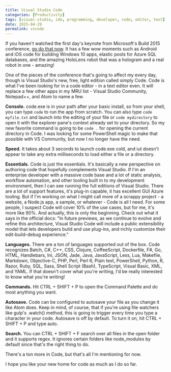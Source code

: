 ```yaml
---
title: Visual Studio Code
categories: [Productivity]
tags: [visual-studio, ide, programming, developer, code, editor, text]
date: 2015-04-29
permalink: vscode
---
```


If you haven&#39;t watched the first day&#39;s keynote from Microsoft&#39;s Build 2015 conference, [go do that now](http://buildwindows.com/). It has a few wow moments such as Android and iOS code for building Windows 10 apps, elastic pools for Azure SQL databases, and the amazing HoloLens robot that was a hologram and a real robot in one - amazing!


One of the pieces of the conference that&#39;s going to affect my every day, though is Visual Studio&#39;s new, free, light edition called simply Code. Code is what I&#39;ve been looking for in a code editor - in a text editor even. It will replace a few other apps in my MRU list - Visual Studio Community, Notepad++, and Atom to name a few.

**Console.** code.exe is in your path after your basic install, so from your shell, you can type `code` to run the app from scratch. You can also type `code myfile.txt` and launch into the editing of your file or `code mydirectory` to open it with the explorer pane&#39;s context already set to your directory. So my new favorite command is going to be `code .` for opening the current directory in Code. I was looking for some PowerShell magic to make that possible with VS Community, but now I no longer have the need.

**Speed.** It takes about 3 seconds to launch code.exe cold, and iut doesn&#39;t appear to take any extra milliseconds to load either a file or a directory.

**Essentials.** Code is just the essentials. It&#39;s basically a new perspective on authoring code that hopefully complements Visual Studio. If I&#39;m an enterprise developer with a massive code base and a lot of static analysis, workflow automation, and other tooling built in to my development environment, then I can see running the full editions of Visual Studio. There are a lot of support features, it&#39;s plug-in capable, it has excellent GUI Azure tooling. But if I&#39;m working on what I might call more of a scrappy project - a website, a Node.js app, a sample, or whatever - Code is all I need. For some people, I suspect Code will cover 10% of the use cases, but for me, it&#39;s more like 90%. And actually, this is only the beginning. Check out what it says in the official docs: "In future previews, as we continue to evolve and refine this architecture, Visual Studio Code will include a public extensibility model that lets developers build and use plug-ins, and richly customize their edit-build-debug experience."

**Languages.** There are a ton of languages supported out of the box. Code recognizes Batch, C#, C++, CSS, Clojure, CoffeeScript, Dockerfile, F#, Go, HTML, Handlebars, Ini, JSON, Jade, Java, JavaScript, Less, Lua, Makefile, Markdown, Objective-C, PHP, Perl, Perl 6, Plain text, PowerShell, Python, R, Razor, Ruby, SQL, Sass, Shell Script (Bash), TypeScript, Visual Basic, XML, and YAML. If that doesn&#39;t cover what you&#39;re writing, I&#39;d be really interested to know what you&#39;re writing!

**Commands.** Hit CTRL + SHIFT + P to open the Command Palette and do most anything you want.

**Autosave.** Code can be configured to autosave your file as you change it like Atom does. Keep in mind, of course, that if you&#39;re using file watchers like gulp&#39;s .watch() method, this is going to trigger every time you type a character in your code. Autosave is off by default. To turn it on, hit CTRL + SHIFT + P and type auto.

**Search.** You can CTRL + SHIFT + F search over all files in the open folder and it supports regex. It ignores certain folders like node_modules by default since that&#39;s the right thing to do.

There&#39;s a ton more in Code, but that&#39;s all I&#39;m mentioning for now.

I hope you like your new home for code as much as I do so far.

 